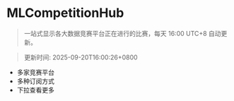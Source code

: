 # MLCompetitionHub

> 一站式显示各大数据竞赛平台正在进行的比赛，每天 16:00 UTC+8 自动更新。
  
> 更新时间: 2025-09-20T16:00:26+0800 

* 多家竞赛平台
* 多种订阅方式
* 下拉查看更多
